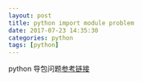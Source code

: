 ```yaml
---
layout: post
title: python import module problem
date: 2017-07-23 14:35:30
categories: python
tags: [python]
---
```


python 导包问题[参考链接][import]

[import]:http://blog.csdn.net/sasoritattoo/article/details/9706295
